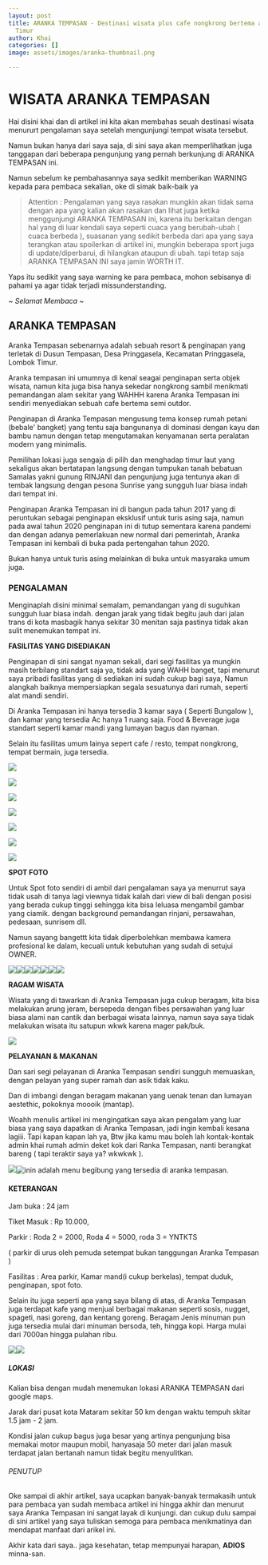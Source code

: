 ```yaml
---
layout: post
title: ARANKA TEMPASAN - Destinasi wisata plus cafe nongkrong bertema alam di Lombok
  Timur
author: Khai
categories: []
image: assets/images/aranka-thumbnail.png

---
```

# WISATA ARANKA TEMPASAN

Hai disini khai dan di artikel ini kita akan membahas seuah destinasi wisata menururt pengalaman saya setelah mengunjungi tempat wisata tersebut.

Namun bukan hanya dari saya saja, di sini saya akan memperlihatkan juga tanggapan dari beberapa pengunjung yang pernah berkunjung di ARANKA TEMPASAN ini.

Namun sebelum ke pembahasannya saya sedikit memberikan WARNING kepada para pembaca sekalian, oke di simak baik-baik ya

> Attention : Pengalaman yang saya rasakan mungkin akan tidak sama dengan apa yang kalian akan rasakan dan lihat juga ketika menggunjungi ARANKA TEMPASAN ini, karena itu berkaitan dengan hal yang di luar kendali saya seperti cuaca yang berubah-ubah ( cuaca berbeda ), suasanan yang sedikit berbeda dari apa yang saya terangkan atau spoilerkan di artikel ini, mungkin beberapa sport juga di update/diperbarui, di hilangkan ataupun di ubah. tapi tetap saja ARANKA TEMPASAN INI saya jamin WORTH IT.

Yaps itu sedikit yang saya warning ke para pembaca, mohon sebisanya di pahami ya agar tidak terjadi missunderstanding.

\~ _Selamat Membaca_ \~

## ARANKA TEMPASAN

Aranka Tempasan sebenarnya adalah sebuah resort & penginapan yang terletak di Dusun Tempasan, Desa Pringgasela, Kecamatan Pringgasela, Lombok Timur.

Aranka tempasan ini umumnya di kenal seagai penginapan serta objek wisata, namun kita juga bisa hanya sekedar nongkrong sambil menikmati pemandangan alam sekitar yang WAHHH karena Aranka Tempasan ini sendiri menyediakan sebuah cafe bertema semi outdor.

Penginapan di Aranka Tempasan mengusung tema konsep rumah petani (bebale' bangket) yang tentu saja bangunanya di dominasi dengan kayu dan bambu namun dengan tetap mengutamakan kenyamanan serta peralatan modern yang minimalis.

Pemilihan lokasi juga sengaja di pilih dan menghadap timur laut yang sekaligus akan bertatapan langsung dengan tumpukan tanah bebatuan Samalas yakni gunung RINJANI dan pengunjung juga tentunya akan di tembak langsung dengan pesona Sunrise yang sungguh luar biasa indah dari tempat ini.

Penginapan Aranka Tempasan ini di bangun pada tahun 2017 yang di peruntukan sebagai penginapan eksklusif untuk turis asing saja, namun pada awal tahun 2020 penginapan ini di tutup sementara karena pandemi dan dengan adanya pemerlakuan new normal dari pemerintah, Aranka Tempasan ini kembali di buka pada pertengahan tahun 2020.

Bukan hanya untuk turis asing melainkan di buka untuk masyaraka umum juga.

### PENGALAMAN

Menginaplah disini minimal semalam, pemandangan yang di suguhkan sungguh luar biasa indah. dengan jarak yang tidak begitu jauh dari jalan trans di kota masbagik hanya sekitar 30 menitan saja pastinya tidak akan sulit menemukan tempat ini.

**FASILITAS YANG DISEDIAKAN**

Penginapan di sini sangat nyaman sekali, dari segi fasilitas ya mungkin masih terbilang standart saja ya, tidak ada yang WAHH banget, tapi menurut saya pribadi fasilitas yang di sediakan ini sudah cukup bagi saya, Namun alangkah baiknya mempersiapkan segala sesuatunya dari rumah, seperti alat mandi sendiri.

Di Aranka Tempasan ini hanya tersedia 3 kamar saya ( Seperti Bungalow ), dan kamar yang tersedia Ac hanya 1 ruang saja. Food & Beverage juga standart seperti kamar mandi yang lumayan bagus dan nyaman.

Selain itu fasilitas umum lainya sepert cafe / resto, tempat nongkrong, tempat bermain, juga tersedia.

![](https://khai.my.id/assets/images/kamar-mandi.jpg)

![](https://khai.my.id/assets/images/penampakan-rumah-inap.jpg)

![](https://khai.my.id/assets/images/dalam-bebalek-tengah.jpg)

![](https://khai.my.id/assets/images/suasana-lampu-malam.jpg)

![](https://khai.my.id/assets/images/bebalek-tengah.jpg)

![](https://khai.my.id/assets/images/suasana-malam.jpg)

![](https://khai.my.id/assets/images/suasana-lampu-malam.jpg)

**SPOT FOTO**

Untuk Spot foto sendiri di ambil dari pengalaman saya ya menurrut saya tidak usah di tanya lagi viewnya tidak kalah dari view di bali dengan posisi yang berada cukup tinggi sehingga kita bisa leluasa mengambil gambar yang ciamik. dengan background pemandangan rinjani, persawahan, pedesaan, sunrisem dll.

Namun sayang bangettt kita tidak diperbolehkan membawa kamera profesional ke dalam, kecuali untuk kebutuhan yang sudah di setujui OWNER.

![](assets/images/sunrise.jpg)![](assets/images/penginapan-terbaik.jpg)![](assets/images/rinjani-dengan-kucing.jpg)![](assets/images/pemandangan-langit-malam.jpg)![](assets/images/pajar.jpg)![](assets/images/pemandangan-rinjani.jpg)![](assets/images/bunga-dan-sawah.jpg)

**RAGAM WISATA**

Wisata yang di tawarkan di Aranka Tempasan juga cukup beragam, kita bisa melakukan arung jeram, bersepeda dengan fibes persawahan yang luar biasa alami nan cantik dan berbagai wisata lainnya, namun saya saya tidak melakukan wisata itu satupun wkwk karena mager pak/buk.

![](assets/images/sungai.jpg)

**PELAYANAN & MAKANAN**

Dan sari segi pelayanan di Aranka Tempasan sendiri sungguh memuaskan, dengan pelayan yang super ramah dan asik tidak kaku.

Dan di imbangi dengan beragam makanan yang uenak tenan dan lumayan aestethic, pokoknya moooik (mantap).

Woahh menulis artikel ini mengingatkan saya akan pengalam yang luar biasa yang saya dapatkan di Aranka Tempasan, jadi ingin kembali kesana lagiii. Tapi kapan kapan lah ya, Btw jika kamu mau boleh lah kontak-kontak admin khai rumah admin deket kok dari Ranka Tempasan, nanti berangkat bareng ( tapi teraktir saya ya? wkwkwk ).

![](assets/images/makan-malam.jpg)![inin adalah menu begibung yang tersedia di aranka tempasan. ](assets/images/begibung.jpg "Menu Begibung di Aranka Tempasan")

#### KETERANGAN

Jam buka : 24 jam

Tiket Masuk : Rp 10.000,

Parkir : Roda 2 = 2000, Roda 4 = 5000, roda 3 = YNTKTS

( parkir di urus oleh pemuda setempat bukan tanggungan Aranka Tempasan )

Fasilitas : Area parkir, Kamar mand(i cukup berkelas), tempat duduk, penginapan, spot foto.

Selain itu juga seperti apa yang saya bilang di atas, di Aranka Tempasan juga terdapat kafe yang menjual berbagai makanan seperti sosis, nugget, spageti, nasi goreng, dan kentang goreng. Beragam Jenis minuman pun juga tersedia mulai dari minuman bersoda, teh, hingga kopi. Harga mulai dari 7000an hingga pulahan ribu.

![](assets/images/sore-hari.jpg)![](assets/images/caffe-sore.jpg)

##### LOKASI

Kalian bisa dengan mudah menemukan lokasi ARANKA TEMPASAN dari google maps.

Jarak dari pusat kota Mataram sekitar 50 km dengan waktu tempuh skitar 1.5 jam - 2 jam.

Kondisi jalan cukup bagus juga besar yang artinya pengunjung bisa memakai motor maupun mobil, hanyasaja 50 meter dari jalan masuk terdapat jalan bertanah namun tidak begitu menyulitkan.

###### PENUTUP

Oke sampai di akhir artikel, saya ucapkan banyak-banyak termakasih untuk para pembaca yan sudah membaca artikel ini hingga akhir dan menurut saya Aranka Tempasan ini sangat layak di kunjungi. dan cukup dulu sampai di sini artikel yang saya tuliskan semoga para pembaca menikmatinya dan mendapat manfaat dari arikel ini.

Akhir kata dari saya.. jaga kesehatan, tetap mempunyai harapan, **ADIOS** minna-san.